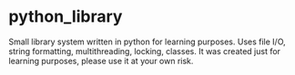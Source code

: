 python_library
==============

Small library system written in python for learning purposes. Uses file I/O, string formatting, multithreading, locking, classes. 
It was created just for learning purposes, please use it at your own risk. 